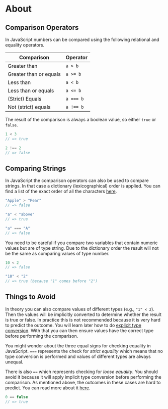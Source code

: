 # About

## Comparison Operators
In JavaScript numbers can be compared using the following relational and equality operators.

| Comparison             | Operator  |
| ---------------------- | --------- |
| Greater than           | `a > b`   |
| Greater than or equals | `a >= b`  |
| Less than              | `a < b`   |
| Less than or equals    | `a <= b`  |
| (Strict) Equals        | `a === b` |
| Not (strict) equals    | `a !== b` |

The result of the comparison is always a boolean value, so either `true` or `false`.

```javascript
1 < 3
// => true

2 !== 2
// => false
```

## Comparing Strings
In JavaScript the comparison operators can also be used to compare strings. In that case a dictionary (lexicographical) order is applied. You can find a list of the exact order of all the characters [here][UTF-16-list].

```javascript
"Apple" > "Pear"
// => false

"a" < "above"
// => true

"a" === "A"
// => false
```

You need to be careful if you compare two variables that contain numeric values but are of type string. Due to the dictionary order the result will not be the same as comparing values of type number.

```javascript
10 < 2
// => false

"10" < "2"
// => true (because "1" comes before "2")
```

## Things to Avoid
In theory you can also compare values of different types (e.g., `"1" < 2`). Then the values will be implicitly converted to determine whether the result is true or false. In practice this is not recommended because it is very hard to predict the outcome. You will learn later how to do [explicit type conversion][concept-type-conversion]. With that you can then ensure values have the correct type before performing the comparison.

You might wonder about the three equal signs for checking equality in JavaScript. `===` represents the check for _strict equality_ which means that no type conversion is performed and values of different types are always unequal.

There is also `==` which represents checking for _loose equality_. You should avoid it because it will apply implicit type conversion before performing the comparison. As mentioned above, the outcomes in these cases are hard to predict. You can read more about it [here][MDN-loose-equals].

```javascript
0 == false
// => true
```

[MDN-loose-equals]: https://developer.mozilla.org/en-US/docs/Web/JavaScript/Reference/Operators/Equality
[concept-type-conversion]: /tracks/javascript/concepts/type-conversion
[UTF-16-list]: https://www.fileformat.info/info/charset/UTF-16/list.htm